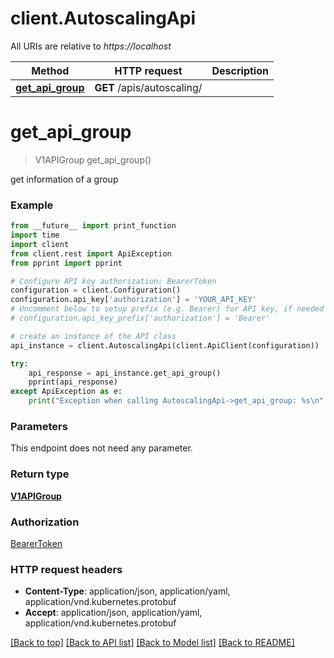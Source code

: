 # client.AutoscalingApi

All URIs are relative to *https://localhost*

Method | HTTP request | Description
------------- | ------------- | -------------
[**get_api_group**](AutoscalingApi.md#get_api_group) | **GET** /apis/autoscaling/ | 


# **get_api_group**
> V1APIGroup get_api_group()



get information of a group

### Example
```python
from __future__ import print_function
import time
import client
from client.rest import ApiException
from pprint import pprint

# Configure API key authorization: BearerToken
configuration = client.Configuration()
configuration.api_key['authorization'] = 'YOUR_API_KEY'
# Uncomment below to setup prefix (e.g. Bearer) for API key, if needed
# configuration.api_key_prefix['authorization'] = 'Bearer'

# create an instance of the API class
api_instance = client.AutoscalingApi(client.ApiClient(configuration))

try:
    api_response = api_instance.get_api_group()
    pprint(api_response)
except ApiException as e:
    print("Exception when calling AutoscalingApi->get_api_group: %s\n" % e)
```

### Parameters
This endpoint does not need any parameter.

### Return type

[**V1APIGroup**](V1APIGroup.md)

### Authorization

[BearerToken](../README.md#BearerToken)

### HTTP request headers

 - **Content-Type**: application/json, application/yaml, application/vnd.kubernetes.protobuf
 - **Accept**: application/json, application/yaml, application/vnd.kubernetes.protobuf

[[Back to top]](#) [[Back to API list]](../README.md#documentation-for-api-endpoints) [[Back to Model list]](../README.md#documentation-for-models) [[Back to README]](../README.md)

